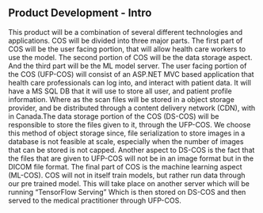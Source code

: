 ## Product Development - Intro

This product will be a combination of several different technologies and applications. COS will be divided into three major parts. The first part of COS will be the user facing portion, that will allow health care workers to use the model. The second portion of COS will be the data storage aspect. And the third part will be the ML model server. 
The user facing portion of the COS (UFP-COS) will consist of an ASP.NET MVC based application that health care professionals can log into, and interact with patient data. It will have a MS SQL DB that it will use to store all user, and patient profile information. Where as the scan files will be stored in a object storage provider, and be distributed through a content delivery network (CDN), with in Canada.The data storage portion of the COS (DS-COS) will be responsible to store the files given to it, through the UFP-COS. We choose this method of object storage since, file serialization to store images in a database is not feasible at scale, especially when the number of images that can be stored is not capped. Another aspect to DS-COS is the fact that the files that are given to UFP-COS will not be in an image format but in the DICOM file format. 
The final part of COS is the machine learning aspect (ML-COS). COS will not in itself train models, but rather run data through our pre trained model. This will take place on another server which will be running “TensorFlow Serving” Which is then stored on DS-COS and then served to the medical practitioner through UFP-COS.
